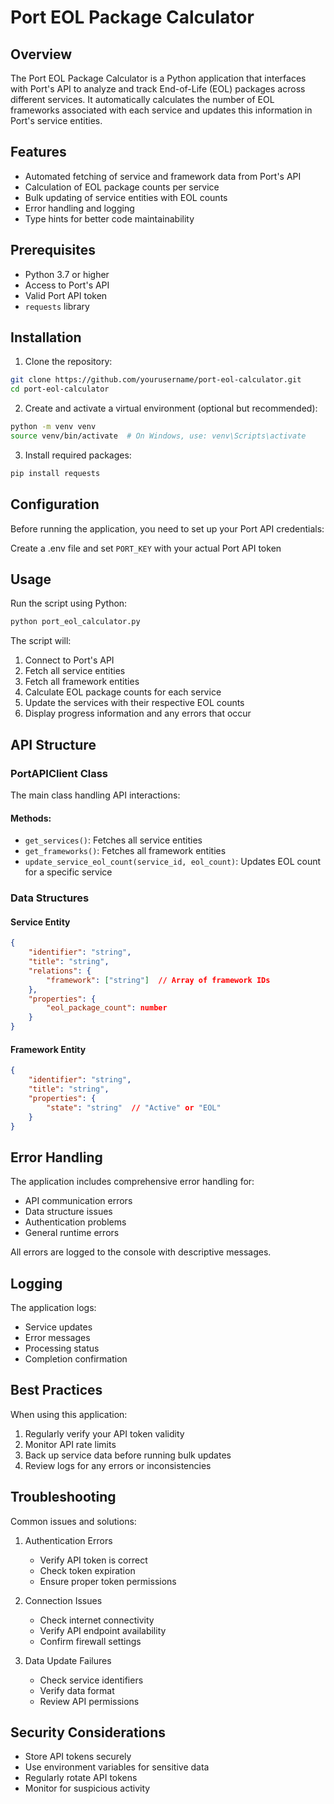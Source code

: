 # Port EOL Package Calculator

## Overview
The Port EOL Package Calculator is a Python application that interfaces with Port's API to analyze and track End-of-Life (EOL) packages across different services. It automatically calculates the number of EOL frameworks associated with each service and updates this information in Port's service entities.

## Features
- Automated fetching of service and framework data from Port's API
- Calculation of EOL package counts per service
- Bulk updating of service entities with EOL counts
- Error handling and logging
- Type hints for better code maintainability

## Prerequisites
- Python 3.7 or higher
- Access to Port's API
- Valid Port API token
- `requests` library

## Installation

1. Clone the repository:
```bash
git clone https://github.com/yourusername/port-eol-calculator.git
cd port-eol-calculator
```

2. Create and activate a virtual environment (optional but recommended):
```bash
python -m venv venv
source venv/bin/activate  # On Windows, use: venv\Scripts\activate
```

3. Install required packages:
```bash
pip install requests
```

## Configuration

Before running the application, you need to set up your Port API credentials:

Create a .env file and set `PORT_KEY` with your actual Port API token

## Usage

Run the script using Python:
```bash
python port_eol_calculator.py
```

The script will:
1. Connect to Port's API
2. Fetch all service entities
3. Fetch all framework entities
4. Calculate EOL package counts for each service
5. Update the services with their respective EOL counts
6. Display progress information and any errors that occur

## API Structure

### PortAPIClient Class

The main class handling API interactions:

#### Methods:
- `get_services()`: Fetches all service entities
- `get_frameworks()`: Fetches all framework entities
- `update_service_eol_count(service_id, eol_count)`: Updates EOL count for a specific service

### Data Structures

#### Service Entity
```json
{
    "identifier": "string",
    "title": "string",
    "relations": {
        "framework": ["string"]  // Array of framework IDs
    },
    "properties": {
        "eol_package_count": number
    }
}
```

#### Framework Entity
```json
{
    "identifier": "string",
    "title": "string",
    "properties": {
        "state": "string"  // "Active" or "EOL"
    }
}
```

## Error Handling

The application includes comprehensive error handling for:
- API communication errors
- Data structure issues
- Authentication problems
- General runtime errors

All errors are logged to the console with descriptive messages.

## Logging

The application logs:
- Service updates
- Error messages
- Processing status
- Completion confirmation

## Best Practices

When using this application:
1. Regularly verify your API token validity
2. Monitor API rate limits
3. Back up service data before running bulk updates
4. Review logs for any errors or inconsistencies

## Troubleshooting

Common issues and solutions:

1. Authentication Errors
   - Verify API token is correct
   - Check token expiration
   - Ensure proper token permissions

2. Connection Issues
   - Check internet connectivity
   - Verify API endpoint availability
   - Confirm firewall settings

3. Data Update Failures
   - Check service identifiers
   - Verify data format
   - Review API permissions


## Security Considerations
- Store API tokens securely
- Use environment variables for sensitive data
- Regularly rotate API tokens
- Monitor for suspicious activity